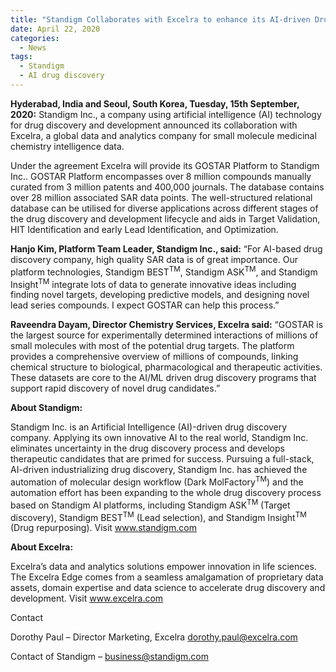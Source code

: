 ```yaml
---
title: "Standigm Collaborates with Excelra to enhance its AI-driven Drug Discovery Process"
date: April 22, 2020
categories:
  - News
tags:
  - Standigm
  - AI drug discovery
---
```


**Hyderabad, India and Seoul, South Korea,  Tuesday, 15th September, 2020:**  Standigm Inc., a company using artificial intelligence (AI) technology for drug discovery and development announced its collaboration with Excelra, a global data and analytics company for small molecule medicinal chemistry intelligence data.  

Under the agreement Excelra will provide its GOSTAR Platform to Standigm Inc.. GOSTAR Platform encompasses over 8 million compounds manually curated from 3 million patents and 400,000 journals. The database contains over 28 million associated SAR data points. The well-structured relational database can be utilised for diverse applications across different stages of the drug discovery and development lifecycle and aids in Target Validation, HIT Identification and early Lead Identification, and Optimization.   

**Hanjo Kim, Platform Team Leader, Standigm Inc., said:** “For AI-based drug discovery company, high quality SAR data is of great importance. Our platform technologies, Standigm BEST<sup>TM</sup>, Standigm ASK<sup>TM</sup>, and Standigm Insight<sup>TM</sup> integrate lots of data to generate innovative ideas including finding novel targets, developing predictive models, and designing novel lead series compounds. I expect GOSTAR can help this process.” 

**Raveendra Dayam, Director Chemistry Services, Excelra said:** “GOSTAR is the largest source for experimentally determined interactions of millions of small molecules with most of the potential drug targets. The platform provides a comprehensive overview of millions of compounds, linking chemical structure to biological, pharmacological and therapeutic activities.  These datasets are core to the AI/ML driven drug discovery programs that support rapid discovery of novel drug candidates.” 

**About Standigm:**  

Standigm Inc. is an Artificial Intelligence (AI)-driven drug discovery company. Applying its own innovative AI to the real world, Standigm Inc. eliminates uncertainty in the drug discovery process and develops therapeutic candidates that are primed for success. Pursuing a full-stack, AI-driven industrializing drug discovery, Standigm Inc. has achieved the automation of molecular design workflow (Dark MolFactory<sup>TM</sup>) and the automation effort has been expanding to the whole drug discovery process based on Standigm AI platforms, including Standigm ASK<sup>TM</sup> (Target discovery), Standigm BEST<sup>TM</sup> (Lead selection), and Standigm Insight<sup>TM</sup> (Drug repurposing). Visit www.standigm.com 

**About Excelra:** 

Excelra’s data and analytics solutions empower innovation in life sciences. The Excelra Edge comes from a seamless amalgamation of proprietary data assets, domain expertise and data science to accelerate drug discovery and development. Visit www.excelra.com 

Contact  

Dorothy Paul – Director Marketing, Excelra dorothy.paul@excelra.com 

Contact of Standigm – business@standigm.com 